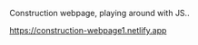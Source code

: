 Construction webpage, playing around with JS..
<br>

https://construction-webpage1.netlify.app
<br>
